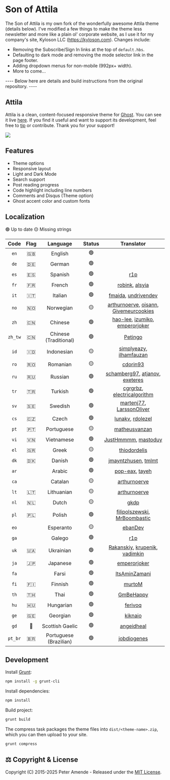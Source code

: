 # Son of Attila
The Son of Attila is my own fork of the wonderfully awesome Attila theme (details below). I've modified a few things to make the theme less newsletter and more like a plain ol' corporate website, as I use it for my company's site, Kyloson LLC (<https://kyloson.com>). Changes include:

* Removing the Subscribe/Sign In links at the top of `default.hbs`.
* Defaulting to dark mode and removing the mode selector link in the page footer.
* Adding dropdown menus for non-mobile (992px+ width).
* More to come...

---- Below here are details and build instructions from the original repository. ----

## Attila

Attila is a clean, content-focused responsive theme for [Ghost](https://github.com/tryghost/ghost/). You can see it live [here](https://attila.peteramende.de/). If you find it useful and want to support its development, feel free to [tip](https://paypal.me/zutrinken) or contribute. Thank you for your support!

<img src="https://raw.githubusercontent.com/zutrinken/attila/master/src/screenshot.webp" />

## Features

* Theme options
* Responsive layout
* Light and Dark Mode
* Search support
* Post reading progress
* Code highlight including line numbers
* Comments and Disqus (Theme option)
* Ghost accent color and custom fonts

## Localization

🟢 Up to date  🟡 Missing strings

| Code | Flag | Language | Status | Translator |
| :--: | :--: | :------: | :----: | :--------: |
| `en` | 🇬🇧 | English | 🟢 | |
| `de` | 🇩🇪 | German | 🟢 | |
| `es` | 🇪🇸 | Spanish | 🟢 | [r1p](https://github.com/r1p) |
| `fr` | 🇫🇷 | French | 🟢 | [robink](https://github.com/robink), [alsyia](https://github.com/alsyia) |
| `it` | 🇮🇹 | Italian | 🟢 | [fmaida](https://github.com/fmaida), [undrivendev](https://github.com/undrivendev) |
| `no` | 🇳🇴 | Norwegian | 🟡 | [arthurnoerve](https://github.com/arthurnoerve), [oisann](https://github.com/oisann), [Givemeurcookies](https://github.com/givemeurcookies) |
| `zh` | 🇨🇳 | Chinese | 🟢 | [hao-lee](https://github.com/hao-lee), [izumiko](https://github.com/izumiko), [emperorjoker](https://github.com/emperorjoker) |
| `zh_tw` | 🇨🇳 | Chinese (Traditional) | 🟢 | [Petingo](https://github.com/Petingo)
| `id` | 🇮🇩 | Indonesian | 🟡 | [simplyeazy](https://github.com/simplyeazy), [ilhamfauzan](https://github.com/ilhamfauzan) |
| `ro` | 🇷🇴 | Romanian | 🟡 | [cdorin93](https://github.com/cdorin93) |
| `ru` | 🇷🇺 | Russian | 🟢 | [schamberg97](https://github.com/schamberg97), [atjanov](https://github.com/atjanov), [exeteres](https://github.com/exeteres) |
| `tr` | 🇹🇷 | Turkish | 🟢 | [cgrgrbz](https://github.com/cgrgrbz), [electricalgorithm](https://github.com/electricalgorithm) |
| `sv` | 🇸🇪 | Swedish | 🟢 | [martenj77](https://github.com/martenj77), [LarssonOliver](https://github.com/LarssonOliver) |
| `cs` | 🇨🇿 | Czech | 🟢 | [lunakv](https://github.com/lunakv), [rdolezel](https://github.com/rdolezel) |
| `pt` | 🇵🇹 | Portuguese | 🟡 | [matheusvanzan](https://github.com/matheusvanzan) |
| `vi` | 🇻🇳 | Vietnamese | 🟢 | [JustHmmmm](https://github.com/justhmmmm), [mastoduy](https://github.com/mastoduy) |
| `el` | 🇬🇷 | Greek | 🟡 | [thiodordelis](https://github.com/thiodordelis) |
| `dk` | 🇩🇰 | Danish | 🟢 | [jmayntzhusen](https://github.com/jmayntzhusen), [tmlmt](https://github.com/tmlmt) |
| `ar` | | Arabic | 🟢 | [pop-eax](https://github.com/pop-eax), [tayeh](https://github.com/tayeh)|
| `ca` | | Catalan | 🟡 | [arthurnoerve](https://github.com/arthurnoerve) |
| `lt` | 🇱🇹 | Lithuanian | 🟡 | [arthurnoerve](https://github.com/arthurnoerve) |
| `nl` | 🇳🇱 | Dutch | 🟡 | [gkdp](https://github.com/gkdp) |
| `pl` | 🇵🇱 | Polish | 🟢 | [filipolszewski](https://github.com/filipolszewski), [MrBoombastic](https://github.com/mrboombastic) |
| `eo` | | Esperanto | 🟡 | [ebanDev](https://github.com/ebanDev) |
| `ga` | | Galego | 🟢 | [r1p](https://github.com/r1p) |
| `uk` | 🇺🇦 | Ukrainian | 🟢 | [Rakanskiy](https://github.com/rakanskiy), [krupenik](https://github.com/krupenik), [vadimkin](https://github.com/vadimkin) |
| `ja` | 🇯🇵 | Japanese | 🟢 | [emperorjoker](https://github.com/emperorjoker) |
| `fa` | | Farsi | 🟢 | [ItsAminZamani](https://github.com/ItsAminZamani) |
| `fi` | 🇫🇮 | Finnish | 🟢 | [murtoM](https://github.com/murtoM) |
| `th` | 🇹🇭 | Thai | 🟢 | [GmBeHappy](https://github.com/GmBeHappy) |
| `hu` | 🇭🇺 | Hungarian | 🟢 | [ferivoq](https://github.com/ferivoq) |
| `ge` | 🇬🇪 | Georgian | 🟢 | [kiknaio](https://github.com/kiknaio) |
| `gd` | 🏴󠁧󠁢󠁳󠁣󠁴󠁿 | Scottish Gaelic | 🟢 | [angeidheal](https://github.com/angeidheal) |
| `pt_br` | 🇧🇷 | Portuguese (Brazilian) | 🟢 | [jobdiogenes](https://github.com/jobdiogenes) |

## Development

Install [Grunt](https://gruntjs.com/getting-started/):
````bash
npm install -g grunt-cli
````
Install dependencies:
````bash
npm install
````
Build project:
````bash
grunt build
````
The compress task packages the theme files into `dist/<theme-name>.zip`, which you can then upload to your site.
````bash
grunt compress
````
## ⚖️ Copyright & License

Copyright (C) 2015-2025 Peter Amende - Released under the [MIT License](https://github.com/zutrinken/attila/blob/master/LICENSE).
